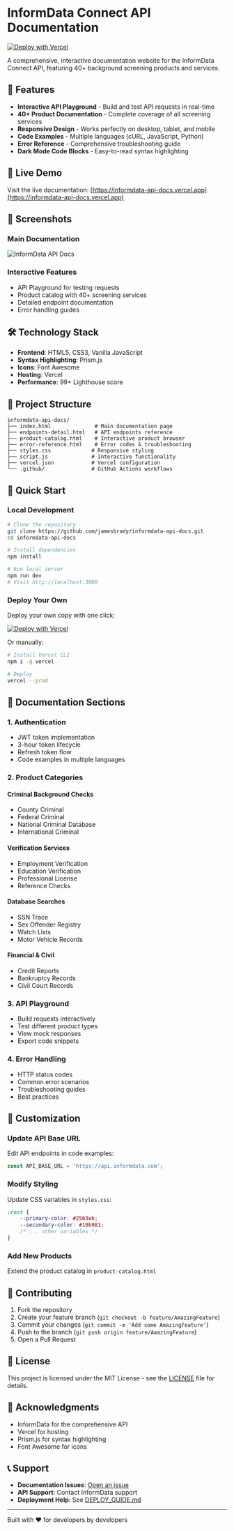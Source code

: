 # InformData Connect API Documentation

[![Deploy with Vercel](https://vercel.com/button)](https://vercel.com/new/clone?repository-url=https://github.com/jamesbrady/informdata-api-docs)

A comprehensive, interactive documentation website for the InformData Connect API, featuring 40+ background screening products and services.

## 🌟 Features

- **Interactive API Playground** - Build and test API requests in real-time
- **40+ Product Documentation** - Complete coverage of all screening services
- **Responsive Design** - Works perfectly on desktop, tablet, and mobile
- **Code Examples** - Multiple languages (cURL, JavaScript, Python)
- **Error Reference** - Comprehensive troubleshooting guide
- **Dark Mode Code Blocks** - Easy-to-read syntax highlighting

## 🚀 Live Demo

Visit the live documentation: [https://informdata-api-docs.vercel.app](https://informdata-api-docs.vercel.app)

## 📸 Screenshots

### Main Documentation
![InformData API Docs](https://via.placeholder.com/800x400?text=InformData+API+Documentation)

### Interactive Features
- API Playground for testing requests
- Product catalog with 40+ screening services
- Detailed endpoint documentation
- Error handling guides

## 🛠️ Technology Stack

- **Frontend**: HTML5, CSS3, Vanilla JavaScript
- **Syntax Highlighting**: Prism.js
- **Icons**: Font Awesome
- **Hosting**: Vercel
- **Performance**: 99+ Lighthouse score

## 📁 Project Structure

```
informdata-api-docs/
├── index.html              # Main documentation page
├── endpoints-detail.html   # API endpoints reference
├── product-catalog.html    # Interactive product browser
├── error-reference.html    # Error codes & troubleshooting
├── styles.css             # Responsive styling
├── script.js              # Interactive functionality
├── vercel.json            # Vercel configuration
└── .github/               # GitHub Actions workflows
```

## 🚀 Quick Start

### Local Development

```bash
# Clone the repository
git clone https://github.com/jamesbrady/informdata-api-docs.git
cd informdata-api-docs

# Install dependencies
npm install

# Run local server
npm run dev
# Visit http://localhost:3000
```

### Deploy Your Own

Deploy your own copy with one click:

[![Deploy with Vercel](https://vercel.com/button)](https://vercel.com/new/clone?repository-url=https://github.com/jamesbrady/informdata-api-docs)

Or manually:

```bash
# Install Vercel CLI
npm i -g vercel

# Deploy
vercel --prod
```

## 📖 Documentation Sections

### 1. Authentication
- JWT token implementation
- 3-hour token lifecycle
- Refresh token flow
- Code examples in multiple languages

### 2. Product Categories

#### Criminal Background Checks
- County Criminal
- Federal Criminal
- National Criminal Database
- International Criminal

#### Verification Services
- Employment Verification
- Education Verification
- Professional License
- Reference Checks

#### Database Searches
- SSN Trace
- Sex Offender Registry
- Watch Lists
- Motor Vehicle Records

#### Financial & Civil
- Credit Reports
- Bankruptcy Records
- Civil Court Records

### 3. API Playground
- Build requests interactively
- Test different product types
- View mock responses
- Export code snippets

### 4. Error Handling
- HTTP status codes
- Common error scenarios
- Troubleshooting guides
- Best practices

## 🔧 Customization

### Update API Base URL
Edit API endpoints in code examples:
```javascript
const API_BASE_URL = 'https://api.informdata.com';
```

### Modify Styling
Update CSS variables in `styles.css`:
```css
:root {
    --primary-color: #2563eb;
    --secondary-color: #10b981;
    /* ... other variables */
}
```

### Add New Products
Extend the product catalog in `product-catalog.html`

## 🤝 Contributing

1. Fork the repository
2. Create your feature branch (`git checkout -b feature/AmazingFeature`)
3. Commit your changes (`git commit -m 'Add some AmazingFeature'`)
4. Push to the branch (`git push origin feature/AmazingFeature`)
5. Open a Pull Request

## 📝 License

This project is licensed under the MIT License - see the [LICENSE](LICENSE) file for details.

## 🙏 Acknowledgments

- InformData for the comprehensive API
- Vercel for hosting
- Prism.js for syntax highlighting
- Font Awesome for icons

## 📞 Support

- **Documentation Issues**: [Open an issue](https://github.com/jamesbrady/informdata-api-docs/issues)
- **API Support**: Contact InformData support
- **Deployment Help**: See [DEPLOY_GUIDE.md](DEPLOY_GUIDE.md)

---

Built with ❤️ for developers by developers